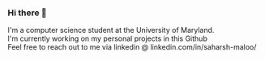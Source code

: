 ### Hi there 👋

I'm a computer science student at the University of Maryland.  
I'm currently working on my personal projects in this Github  
Feel free to reach out to me via linkedin @ linkedin.com/in/saharsh-maloo/

<!--
**Saharsh365/Saharsh365** is a ✨ _special_ ✨ repository because its `README.md` (this file) appears on your GitHub profile.

Here are some ideas to get you started:

- 🔭 I’m currently working on ...
- 🌱 I’m currently learning ...
- 👯 I’m looking to collaborate on ...
- 🤔 I’m looking for help with ...
- 💬 Ask me about ...
- 📫 How to reach me: ...
- 😄 Pronouns: ...
- ⚡ Fun fact: ...
-->
